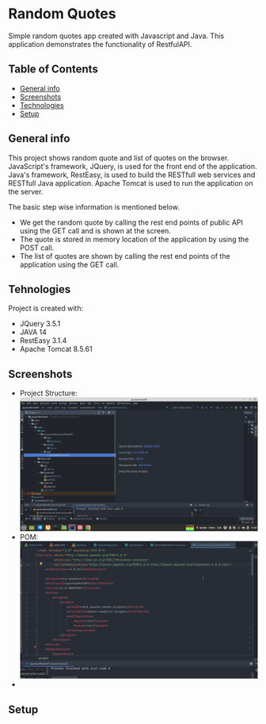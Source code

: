 # Random Quotes
Simple random quotes app created with Javascript and Java. This application demonstrates the functionality of RestfulAPI.

## Table of Contents
* [General info](#general-info)
* [Screenshots](#screenshots)
* [Technologies](#technologies)
* [Setup](#setup)

## General info
This project shows random quote and list of quotes on the browser. JavaScript's framework, JQuery, is used for the front end of the application. Java's framework, RestEasy, is used to build the RESTfull web services and RESTfull Java application. Apache Tomcat is used to run the application on the server.

The basic step wise information is mentioned below.
* We get the random quote by calling the rest end points of public API using the GET call and is shown at the screen.
* The quote is stored in memory location of the application by using the POST call.
* The list of quotes are shown by calling the rest end points of the application using the GET call.

## Tehnologies
Project is created with:
* JQuery 3.5.1
* JAVA 14
* RestEasy 3.1.4
* Apache Tomcat 8.5.61

## Screenshots
* Project Structure: ![alt-text](https://github.com/hardeep85singh/quotes/blob/main/screenshots/Project%20Structure.png)
* POM: ![alt-text](https://github.com/hardeep85singh/quotes/blob/main/screenshots/pom.gif)
*
## Setup
